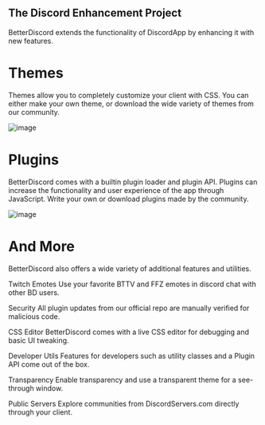 ## The Discord Enhancement Project

BetterDiscord extends the functionality of DiscordApp by enhancing it with new features.

# Themes

Themes allow you to completely customize your client with CSS. You can either make your own theme, or download the wide variety of themes from our community.

![image](https://user-images.githubusercontent.com/36511798/135764106-af9541af-ed68-437c-97be-1bf362f99fe0.png)


# Plugins

BetterDiscord comes with a builtin plugin loader and plugin API. Plugins can increase the functionality and user experience of the app through JavaScript. Write your own or download plugins made by the community.

![image](https://user-images.githubusercontent.com/36511798/135764156-cef906a0-cfce-4f80-811d-a2818d9b9d7a.png)


# And More

BetterDiscord also offers a wide variety of additional features and utilities.

Twitch Emotes
Use your favorite BTTV and FFZ emotes in discord chat with other BD users.

Security
All plugin updates from our official repo are manually verified for malicious code.

CSS Editor
BetterDiscord comes with a live CSS editor for debugging and basic UI tweaking.

Developer Utils
Features for developers such as utility classes and a Plugin API come out of the box.

Transparency
Enable transparency and use a transparent theme for a see-through window.

Public Servers
Explore communities from DiscordServers.com directly through your client.
